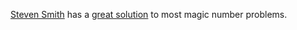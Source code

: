 [Steven Smith](http://weblogs.asp.net/ssmith/) has a [great
solution](http://weblogs.asp.net/ssmith/posts/28822.aspx) to most magic
number problems.
